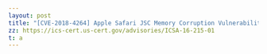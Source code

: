 ```yaml
---
layout: post
title: "[CVE-2018-4264] Apple Safari JSC Memory Corruption Vulnerability "
zz: https://ics-cert.us-cert.gov/advisories/ICSA-16-215-01
t: a
---
```

